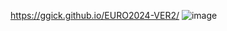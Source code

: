 https://ggick.github.io/EURO2024-VER2/
![image](https://github.com/user-attachments/assets/98e5cc77-ee7b-4544-a774-fb48e2719ef5)
